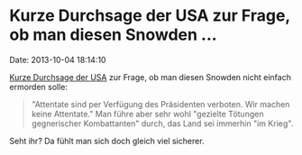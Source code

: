 Kurze Durchsage der USA zur Frage, ob man diesen Snowden \...
=============================================================

Date: 2013-10-04 18:14:10

[Kurze Durchsage der USA](http://spiegel.de/article.do?id=926038) zur
Frage, ob man diesen Snowden nicht einfach ermorden solle:

> \"Attentate sind per Verfügung des Präsidenten verboten. Wir machen
> keine Attentate.\" Man führe aber sehr wohl \"gezielte Tötungen
> gegnerischer Kombattanten\" durch, das Land sei immerhin \"im Krieg\".

Seht ihr? Da fühlt man sich doch gleich viel sicherer.
